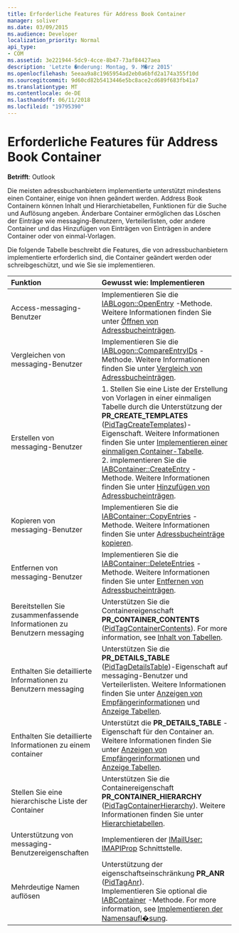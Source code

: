 ```yaml
---
title: Erforderliche Features für Address Book Container
manager: soliver
ms.date: 03/09/2015
ms.audience: Developer
localization_priority: Normal
api_type:
- COM
ms.assetid: 3e221944-5dc9-4cce-8b47-73af84427aea
description: 'Letzte �nderung: Montag, 9. M�rz 2015'
ms.openlocfilehash: 5eeaa9a8c1965954ad2eb0a6bfd2a174a355f10d
ms.sourcegitcommit: 9d60cd82b5413446e5bc8ace2cd689f683fb41a7
ms.translationtype: MT
ms.contentlocale: de-DE
ms.lasthandoff: 06/11/2018
ms.locfileid: "19795390"
---
```

# <a name="required-features-for-address-book-containers"></a>Erforderliche Features für Address Book Container

  
  
**Betrifft**: Outlook 
  
Die meisten adressbuchanbietern implementierte unterstützt mindestens einen Container, einige von ihnen geändert werden. Address Book Containern können Inhalt und Hierarchietabellen, Funktionen für die Suche und Auflösung angeben. Änderbare Container ermöglichen das Löschen der Einträge wie messaging-Benutzern, Verteilerlisten, oder andere Container und das Hinzufügen von Einträgen von Einträgen in andere Container oder von einmal-Vorlagen.
  
Die folgende Tabelle beschreibt die Features, die von adressbuchanbietern implementierte erforderlich sind, die Container geändert werden oder schreibgeschützt, und wie Sie sie implementieren.
  
|**Funktion**|**Gewusst wie: Implementieren**|
|:-----|:-----|
|Access-messaging-Benutzer  <br/> |Implementieren Sie die [IABLogon::OpenEntry](iablogon-openentry.md) -Methode. Weitere Informationen finden Sie unter [Öffnen von Adressbucheinträgen](opening-address-book-entries.md).  <br/> |
|Vergleichen von messaging-Benutzer  <br/> |Implementieren Sie die [IABLogon::CompareEntryIDs](iablogon-compareentryids.md) -Methode. Weitere Informationen finden Sie unter [Vergleich von Adressbucheinträgen](comparing-address-book-entries.md).  <br/> |
|Erstellen von messaging-Benutzer  <br/> |1. Stellen Sie eine Liste der Erstellung von Vorlagen in einer einmaligen Tabelle durch die Unterstützung der **PR_CREATE_TEMPLATES** ([PidTagCreateTemplates](pidtagcreatetemplates-canonical-property.md))-Eigenschaft. Weitere Informationen finden Sie unter [Implementieren einer einmaligen Container-Tabelle](implementing-a-container-one-off-table.md).  <br/> 2. implementieren Sie die [IABContainer::CreateEntry](iabcontainer-createentry.md) -Methode. Weitere Informationen finden Sie unter [Hinzufügen von Adressbucheinträgen](adding-address-book-entries.md).  <br/> |
|Kopieren von messaging-Benutzer  <br/> |Implementieren Sie die [IABContainer::CopyEntries](iabcontainer-copyentries.md) -Methode. Weitere Informationen finden Sie unter [Adressbucheinträge kopieren](copying-address-book-entries.md).  <br/> |
|Entfernen von messaging-Benutzer  <br/> |Implementieren Sie die [IABContainer::DeleteEntries](iabcontainer-deleteentries.md) -Methode. Weitere Informationen finden Sie unter [Entfernen von Adressbucheinträgen](removing-address-book-entries.md).  <br/> |
|Bereitstellen Sie zusammenfassende Informationen zu Benutzern messaging  <br/> |Unterstützen Sie die Containereigenschaft **PR_CONTAINER_CONTENTS** ([PidTagContainerContents](pidtagcontainercontents-canonical-property.md)). For more information, see [Inhalt von Tabellen](contents-tables.md).  <br/> |
|Enthalten Sie detaillierte Informationen zu Benutzern messaging  <br/> |Unterstützen Sie die **PR_DETAILS_TABLE** ([PidTagDetailsTable](pidtagdetailstable-canonical-property.md))-Eigenschaft auf messaging-Benutzer und Verteilerlisten. Weitere Informationen finden Sie unter [Anzeigen von Empfängerinformationen](displaying-recipient-information.md) und [Anzeige Tabellen](display-tables.md).  <br/> |
|Enthalten Sie detaillierte Informationen zu einem container  <br/> |Unterstützt die **PR_DETAILS_TABLE** -Eigenschaft für den Container an. Weitere Informationen finden Sie unter [Anzeigen von Empfängerinformationen](displaying-recipient-information.md) und [Anzeige Tabellen](display-tables.md).  <br/> |
|Stellen Sie eine hierarchische Liste der Container  <br/> |Unterstützen Sie die Containereigenschaft **PR_CONTAINER_HIERARCHY** ([PidTagContainerHierarchy](pidtagcontainerhierarchy-canonical-property.md)). Weitere Informationen finden Sie unter [Hierarchietabellen](hierarchy-tables.md).  <br/> |
|Unterstützung von messaging-Benutzereigenschaften  <br/> |Implementieren der [IMailUser: IMAPIProp](imailuserimapiprop.md) Schnittstelle.  <br/> |
|Mehrdeutige Namen auflösen  <br/> | Unterstützung der eigenschaftseinschränkung **PR_ANR** ([PidTagAnr](pidtaganr-canonical-property.md)).  <br/>  Implementieren Sie optional die [IABContainer](iabcontainer-resolvenames.md) -Methode. For more information, see [Implementieren der Namensaufl�sung](implementing-name-resolution.md).  <br/> |
   

